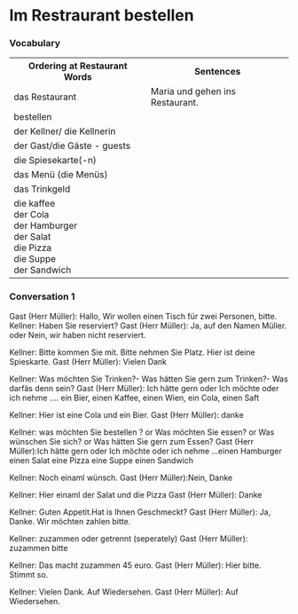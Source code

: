 # Im Restraurant bestellen

### Vocabulary

<table>
<tr>
    <th>
    Ordering at Restaurant Words
    </th>
    <th>
    Sentences
    </th>
</tr>
<tr>
    <td>das Restaurant</td>
    <td>Maria und gehen ins Restaurant.</td>
</tr>
<tr>
    <td>bestellen</td>
    <td></td>
</tr>
<tr>
    <td>der Kellner/ die Kellnerin</td>
    <td></td>
</tr>
<tr>
    <td>der Gast/die Gäste -
    guests</td>
    <td></td>
</tr>
<tr>
    <td>die Spiesekarte(-n)</td>
    <td></td>
</tr>
<tr>
    <td>das Menü (die Menüs)</td>
    <td></td>
</tr>
<tr>
    <td>das Trinkgeld</td>
    <td></td>
</tr>
<tr>
    <td>die kaffee</br>der Cola</br>der Hamburger</br>der Salat</br>die Pizza</br>die Suppe</br>der Sandwich</td>
</tr>
</table>

### Conversation 1


Gast (Herr Müller): Hallo, Wir wollen einen Tisch für zwei Personen, bitte.
Kellner: Haben Sie reserviert?
Gast (Herr Müller): Ja, auf den Namen Müller.   oder  Nein, wir haben nicht reserviert.

Kellner: Bitte kommen Sie mit. Bitte nehmen Sie Platz. Hier ist deine Spieskarte.
Gast (Herr Müller): Vielen Dank

Kellner: Was möchten Sie Trinken?- Was hätten Sie gern zum Trinken?- Was darfäs denn sein?
Gast (Herr Müller): Ich hätte gern oder Ich möchte  oder ich nehme .... ein Bier, einen Kaffee, einen Wien, ein Cola, einen Saft

Kellner: Hier ist eine Cola und ein Bier.
Gast (Herr Müller): danke

Kellner: was möchten Sie bestellen ? or Was möchten Sie essen? or Was wünschen Sie sich? or Was hätten Sie gern zum Essen?
Gast (Herr Müller):Ich hätte gern oder Ich möchte  oder ich nehme ...einen Hamburger einen Salat eine Pizza eine Suppe einen Sandwich</td>

Kellner: Noch einaml wünsch.
Gast (Herr Müller):Nein, Danke

Kellner: Hier einaml der Salat und die Pizza
Gast (Herr Müller): Danke

Kellner: Guten Appetit.Hat is Ihnen Geschmeckt?
Gast (Herr Müller): Ja, Danke. Wir möchten zahlen bitte.

Kellner: zuzammen oder getrennt  (seperately)
Gast (Herr Müller): zuzammen bitte

Kellner: Das macht zuzammen 45 euro.
Gast (Herr Müller): Hier bitte. Stimmt so.

Kellner: Vielen Dank. Auf Wiedersehen.
Gast (Herr Müller): Auf Wiedersehen.

